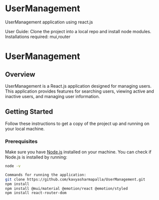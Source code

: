 # UserManagement
UserManagement application using react.js

User Guide:
Clone the project into a local repo and install node modules.
Installations  required: mui,router
# UserManagement

## Overview

UserManagement is a React.js application designed for managing users. This application provides features for searching users, viewing active and inactive users, and managing user information.

## Getting Started

Follow these instructions to get a copy of the project up and running on your local machine.

### Prerequisites

Make sure you have [Node.js](https://nodejs.org/) installed on your machine. You can check if Node.js is installed by running:

```bash
node -v

Commands for running the application:
git clone https://github.com/kavyasharmapalla/UserManagement.git
npm install
npm install @mui/material @emotion/react @emotion/styled
npm install react-router-dom


